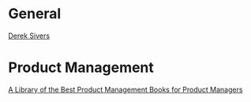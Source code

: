 # General
[Derek Sivers](https://sive.rs/book)
# Product Management
[A Library of the Best Product Management Books for Product Managers](https://anthonytd.com/a-visual-roadmap-of-books-for-product-managers/)